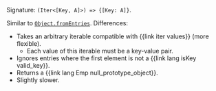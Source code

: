 Signature: `(Iter<[Key, A]>) => {[Key: A]}`.

Similar to [`Object.fromEntries`](https://developer.mozilla.org/en-US/docs/Web/JavaScript/Reference/Global_Objects/Object/fromEntries). Differences:

  * Takes an arbitrary iterable compatible with {{link iter values}} (more flexible).
    * Each value of this iterable must be a key-value pair.
  * Ignores entries where the first element is not a {{link lang isKey valid_key}}.
  * Returns a {{link lang Emp null_prototype_object}}.
  * Slightly slower.
